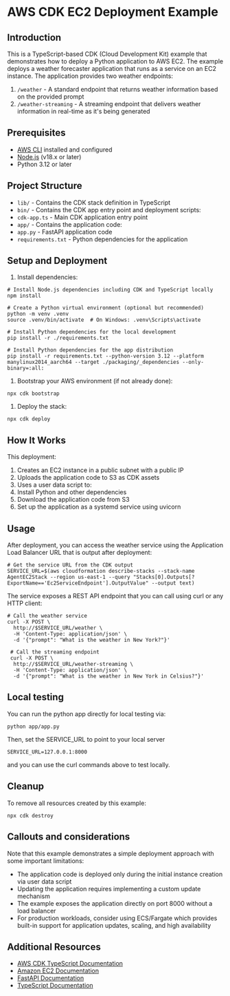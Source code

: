 # AWS CDK EC2 Deployment Example

## Introduction

This is a TypeScript-based CDK (Cloud Development Kit) example that demonstrates how to deploy a Python application to AWS EC2. The example deploys a weather forecaster application that runs as a service on an EC2 instance. The application provides two weather endpoints:

1. `/weather` - A standard endpoint that returns weather information based on the provided prompt
1. `/weather-streaming` - A streaming endpoint that delivers weather information in real-time as it's being generated

## Prerequisites

- [AWS CLI](https://aws.amazon.com/cli/) installed and configured
- [Node.js](https://nodejs.org/) (v18.x or later)
- Python 3.12 or later

## Project Structure

- `lib/` - Contains the CDK stack definition in TypeScript
- `bin/` - Contains the CDK app entry point and deployment scripts:
- `cdk-app.ts` - Main CDK application entry point
- `app/` - Contains the application code:
- `app.py` - FastAPI application code
- `requirements.txt` - Python dependencies for the application

## Setup and Deployment

1. Install dependencies:

```
# Install Node.js dependencies including CDK and TypeScript locally
npm install

# Create a Python virtual environment (optional but recommended)
python -m venv .venv
source .venv/bin/activate  # On Windows: .venv\Scripts\activate

# Install Python dependencies for the local development
pip install -r ./requirements.txt

# Install Python dependencies for the app distribution
pip install -r requirements.txt --python-version 3.12 --platform manylinux2014_aarch64 --target ./packaging/_dependencies --only-binary=:all:

```

1. Bootstrap your AWS environment (if not already done):

```
npx cdk bootstrap

```

1. Deploy the stack:

```
npx cdk deploy

```

## How It Works

This deployment:

1. Creates an EC2 instance in a public subnet with a public IP
1. Uploads the application code to S3 as CDK assets
1. Uses a user data script to:
1. Install Python and other dependencies
1. Download the application code from S3
1. Set up the application as a systemd service using uvicorn

## Usage

After deployment, you can access the weather service using the Application Load Balancer URL that is output after deployment:

```
# Get the service URL from the CDK output
SERVICE_URL=$(aws cloudformation describe-stacks --stack-name AgentEC2Stack --region us-east-1 --query "Stacks[0].Outputs[?ExportName=='Ec2ServiceEndpoint'].OutputValue" --output text)

```

The service exposes a REST API endpoint that you can call using curl or any HTTP client:

```
# Call the weather service
curl -X POST \
  http://$SERVICE_URL/weather \
  -H 'Content-Type: application/json' \
  -d '{"prompt": "What is the weather in New York?"}'

 # Call the streaming endpoint
 curl -X POST \
  http://$SERVICE_URL/weather-streaming \
  -H 'Content-Type: application/json' \
  -d '{"prompt": "What is the weather in New York in Celsius?"}'

```

## Local testing

You can run the python app directly for local testing via:

```
python app/app.py

```

Then, set the SERVICE_URL to point to your local server

```
SERVICE_URL=127.0.0.1:8000

```

and you can use the curl commands above to test locally.

## Cleanup

To remove all resources created by this example:

```
npx cdk destroy

```

## Callouts and considerations

Note that this example demonstrates a simple deployment approach with some important limitations:

- The application code is deployed only during the initial instance creation via user data script
- Updating the application requires implementing a custom update mechanism
- The example exposes the application directly on port 8000 without a load balancer
- For production workloads, consider using ECS/Fargate which provides built-in support for application updates, scaling, and high availability

## Additional Resources

- [AWS CDK TypeScript Documentation](https://docs.aws.amazon.com/cdk/latest/guide/work-with-cdk-typescript.html)
- [Amazon EC2 Documentation](https://docs.aws.amazon.com/ec2/)
- [FastAPI Documentation](https://fastapi.tiangolo.com/)
- [TypeScript Documentation](https://www.typescriptlang.org/docs/)
